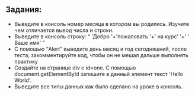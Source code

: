## Задания:
* Выведите в консоль номер месяца в котором вы родились. Изучите чем отличается вывод числа и строки.
* Выведите в консоль строку: “ 'Добро '+'пожаловать '+' на курс' '+' ' Ваше имя' ”
* С помощью “Alert” выведите день месяц и год сегодняшний, после теста, закомментируйте код, чтобы он не мешал дальше выполнять практику
* Создайте на странице div с id=one. С помощью document.getElementById запишите в данный элемент текст 'Hello World'.
* Выведите все типы данных как было сделано на уроке в консоль.
